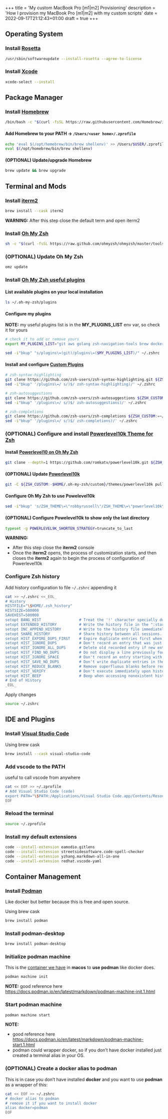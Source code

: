 +++
title = 'My custom MacBook Pro [m1|m2] Provisioning'
description = 'How I provision my MacBook Pro [m1|m2] with my custom scripts'
date = 2022-09-17T21:12:43+01:00
draft = true
+++
## Operating System

### Install [Rosetta](https://developer.apple.com/documentation/apple-silicon/about-the-rosetta-translation-environment)

```bash
/usr/sbin/softwareupdate --install-rosetta --agree-to-license
```

### Install [Xcode](https://developer.apple.com/xcode/)

```bash
xcode-select --install
```

## Package Manager

### Install [Homebrew](https://brew.sh/)

```bash
/bin/bash -c "$(curl -fsSL https://raw.githubusercontent.com/Homebrew/install/HEAD/install.sh)"
```

#### Add Homebrew to your PATH -> `/Users/<user home>/.zprofile`

```bash
echo 'eval $(/opt/homebrew/bin/brew shellenv)' >> /Users/$USER/.zprofile
eval $(/opt/homebrew/bin/brew shellenv)
```

#### (OPTIONAL) Update/upgrade Homebrew

```bash
brew update && brew upgrade
```

## Terminal and Mods

### Install [iterm2](https://iterm2.com/)

```bash
brew install --cask iterm2
```

__WARNING:__ After this step close the default term and open iterm2

### Install [Oh My Zsh](https://ohmyz.sh/)

```bash
sh -c "$(curl -fsSL https://raw.github.com/ohmyzsh/ohmyzsh/master/tools/install.sh)"
```

### (OPTIONAL) Update Oh My Zsh

```bash
omz update
```

### Install [Oh My Zsh useful plugins](https://github.com/ohmyzsh/ohmyzsh/wiki/Plugins)

#### List available plugins on your local installation

```bash
ls ~/.oh-my-zsh/plugins
```

#### Configure my plugins

__NOTE:__ my useful plugins list is in the __MY_PLUGINS_LIST__ env var, so check it for yours

```bash
# check it to add or remove yours
export MY_PLUGINS_LIST="git aws golang zsh-navigation-tools brew docker docker-compose minikube kubectl ansible virtualenv python rust terraform vscode podman"

sed -i"bkup" "s/plugins\=(git)/plugins\=($MY_PLUGINS_LIST)/" ~/.zshrc
```

#### Install and configure [Custom Plugins](https://github.com/ohmyzsh/ohmyzsh/wiki/Customization)

```bash
# zsh-syntax-highlighting
git clone https://github.com/zsh-users/zsh-syntax-highlighting.git ${ZSH_CUSTOM:-~/.oh-my-zsh/custom}/plugins/zsh-syntax-highlighting
sed -i"bkup" '/plugins\=/ s/)$/ zsh-syntax-highlighting)/' ~/.zshrc

# zsh-autosuggestions
git clone https://github.com/zsh-users/zsh-autosuggestions ${ZSH_CUSTOM:-~/.oh-my-zsh/custom}/plugins/zsh-autosuggestions
sed -i"bkup" '/plugins\=/ s/)$/ zsh-autosuggestions)/' ~/.zshrc

# zsh-completions
git clone https://github.com/zsh-users/zsh-completions ${ZSH_CUSTOM:=~/.oh-my-zsh/custom}/plugins/zsh-completions
sed -i"bkup" '/plugins\=/ s/)$/ zsh-completions)/' ~/.zshrc
```

### (OPTIONAL) Configure and install [Powerlevel10k Theme for Zsh](https://github.com/romkatv/powerlevel10k)

#### Install [Powerlevel10 on Oh My Zsh](https://github.com/romkatv/powerlevel10k#oh-my-zsh)

```bash
git clone --depth=1 https://github.com/romkatv/powerlevel10k.git ${ZSH_CUSTOM:-$HOME/.oh-my-zsh/custom}/themes/powerlevel10k
```

#### (OPTIONAL) Update [Powerlevel10k](https://github.com/romkatv/powerlevel10k#installation)

```bash
git -C ${ZSH_CUSTOM:-$HOME/.oh-my-zsh/custom}/themes/powerlevel10k pull
```

#### Configure Oh My Zsh to use Powelevel10k

```bash
sed -i"bkup" 's/ZSH_THEME\=\"robbyrussell\"/ZSH_THEME\=\"powerlevel10k\/powerlevel10k\"/' ~/.zshrc
```

#### (OPTIONAL) Configure Powelevel10k to show only the last directory

```bash
typeset -g POWERLEVEL9K_SHORTEN_STRATEGY=truncate_to_last
```

__WARNING:__

+ After this step close the __iterm2__ console
+ Once the __iterm2__ opens, the process of customization starts, and then closes the __iterm2__ again to begin the process of configuration of Powerlevel10k

### Configure Zsh history

Add history configuration to file `~/.zshrc` appending it

```bash
cat >> ~/.zshrc <<_EOL_
# History
HISTFILE="\$HOME/.zsh_history"
HISTSIZE=500000
SAVEHIST=500000
setopt BANG_HIST                 # Treat the '!' character specially during expansion.
setopt EXTENDED_HISTORY          # Write the history file in the ":start:elapsed;command" format.
setopt INC_APPEND_HISTORY        # Write to the history file immediately, not when the shell exits.
setopt SHARE_HISTORY             # Share history between all sessions.
setopt HIST_EXPIRE_DUPS_FIRST    # Expire duplicate entries first when trimming history.
setopt HIST_IGNORE_DUPS          # Don't record an entry that was just recorded again.
setopt HIST_IGNORE_ALL_DUPS      # Delete old recorded entry if new entry is a duplicate.
setopt HIST_FIND_NO_DUPS         # Do not display a line previously found.
setopt HIST_IGNORE_SPACE         # Don't record an entry starting with a space.
setopt HIST_SAVE_NO_DUPS         # Don't write duplicate entries in the history file.
setopt HIST_REDUCE_BLANKS        # Remove superfluous blanks before recording entry.
setopt HIST_VERIFY               # Don't execute immediately upon history expansion.
setopt HIST_BEEP                 # Beep when accessing nonexistent history.
# End of History
_EOL_
```

Apply changes

```bash
source ~/.zshrc
```

## IDE and Plugins

### Install [Visual Studio Code](https://code.visualstudio.com/)

Using brew cask

```bash
brew install --cask visual-studio-code
```

### Add vscode to the PATH

useful to call vscode from anywhere

```bash
cat << EOF >> ~/.zprofile
# Add Visual Studio Code (code)
export PATH="\$PATH:/Applications/Visual Studio Code.app/Contents/Resources/app/bin"
EOF
```

### Reload the terminal

```bash
source ~/.zprofile
```

### Install my default extensions

```bash
code --install-extension eamodio.gitlens
code --install-extension streetsidesoftware.code-spell-checker
code --install-extension yzhang.markdown-all-in-one
code --install-extension redhat.vscode-yaml
```

## Container Management

### Install [Podman](https://podman.io/getting-started/)

Like docker but better because this is free and open source.

Using brew cask

```bash
brew install podman
```

### Install podman-desktop

```bash
brew install podman-desktop
```

### Initialize podman machine

This is the [container we have](https://podman.io/blogs/2021/10/04/m1macs.html) in __macos__ to __use podman__ like docker does.

```bash
podman machine init
```

__NOTE:__ good reference here <https://docs.podman.io/en/latest/markdown/podman-machine-init.1.html>

### Start podman machine

```bash
podman machine start
```

__NOTE:__

+ good reference here <https://docs.podman.io/en/latest/markdown/podman-machine-start.1.html>
+ podman could wrapper docker, so if you don’t have docker installed just created a terminal alias in your OS.

### (OPTIONAL) Create a docker alias to podman

This is in case you don’t have installed __docker__ and you want to use __podman__ as a wrapper of this:

```bash
cat << EOF >> ~/.zshrc
# docker alias to podman
# remove it if you want to install docker
alias docker=podman
EOF
```
